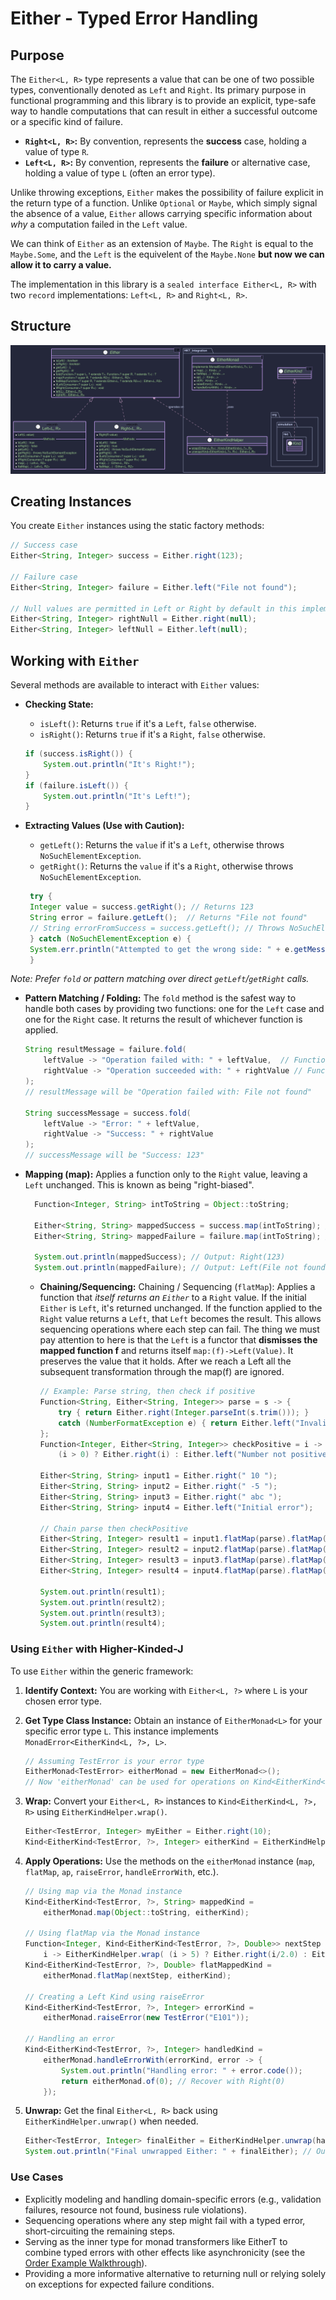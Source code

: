 # Either - Typed Error Handling

## Purpose

The `Either<L, R>` type represents a value that can be one of two possible types, conventionally denoted as `Left` and `Right`. Its primary purpose in functional programming and this library is to provide an explicit, type-safe way to handle computations that can result in either a successful outcome or a specific kind of failure.

* **`Right<L, R>`:** By convention, represents the **success** case, holding a value of type `R`.
* **`Left<L, R>`:** By convention, represents the **failure** or alternative case, holding a value of type `L` (often an error type).

Unlike throwing exceptions, `Either` makes the possibility of failure explicit in the return type of a function. Unlike `Optional` or `Maybe`, which simply signal the absence of a value, `Either` allows carrying specific information about *why* a computation failed in the `Left` value.

We can think of `Either` as an extension of `Maybe`.  The `Right` is equal to the `Maybe.Some`, and the `Left` is the equivelent of the `Maybe.None` **but now we can allow it to carry a value.** 

The implementation in this library is a `sealed interface Either<L, R>` with two `record` implementations: `Left<L, R>` and `Right<L, R>`.

## Structure

![either_monad.svg](./images/puml/either_monad.svg)

## Creating Instances
You create `Either` instances using the static factory methods:

```java
// Success case
Either<String, Integer> success = Either.right(123);

// Failure case
Either<String, Integer> failure = Either.left("File not found");

// Null values are permitted in Left or Right by default in this implementation
Either<String, Integer> rightNull = Either.right(null);
Either<String, Integer> leftNull = Either.left(null);
```

## Working with `Either`
Several methods are available to interact with `Either` values:

- **Checking State:**

    - `isLeft()`: Returns `true` if it's a `Left`, `false` otherwise.
    - `isRight()`: Returns `true` if it's a `Right`, `false` otherwise.
    ```java
    if (success.isRight()) {
        System.out.println("It's Right!");
    }
    if (failure.isLeft()) {
        System.out.println("It's Left!");
    }
    ```
  
- **Extracting Values (Use with Caution):**
    - `getLeft()`: Returns the `value` if it's a `Left`, otherwise throws `NoSuchElementException`.
    - `getRight()`: Returns the `value` if it's a `Right`, otherwise throws `NoSuchElementException`.
   ```java
    try {
    Integer value = success.getRight(); // Returns 123
    String error = failure.getLeft();  // Returns "File not found"
    // String errorFromSuccess = success.getLeft(); // Throws NoSuchElementException
    } catch (NoSuchElementException e) {
    System.err.println("Attempted to get the wrong side: " + e.getMessage());
    }
    ```
  
_Note: Prefer `fold` or pattern matching over direct `getLeft`/`getRight` calls._  

- **Pattern Matching / Folding:** The `fold` method is the safest way to handle both cases by providing two functions: one for the `Left` case and one for the `Right` case. It returns the result of whichever function is applied.
    ```java
    String resultMessage = failure.fold(
        leftValue -> "Operation failed with: " + leftValue,  // Function for Left
        rightValue -> "Operation succeeded with: " + rightValue // Function for Right
    );
    // resultMessage will be "Operation failed with: File not found"
    
    String successMessage = success.fold(
        leftValue -> "Error: " + leftValue,
        rightValue -> "Success: " + rightValue
    );
    // successMessage will be "Success: 123"
    ```
  
- **Mapping (map):** Applies a function only to the `Right` value, leaving a `Left` unchanged. This is known as being "right-biased".
  ```java
    Function<Integer, String> intToString = Object::toString;

    Either<String, String> mappedSuccess = success.map(intToString); // Right(123) -> Right("123")
    Either<String, String> mappedFailure = failure.map(intToString); // Left(...) -> Left(...) unchanged
    
    System.out.println(mappedSuccess); // Output: Right(123)
    System.out.println(mappedFailure); // Output: Left(File not found)
    ```
  
  - **Chaining/Sequencing:** Chaining / Sequencing (`flatMap`): Applies a function that _itself returns an `Either`_ to a `Right` value. If the initial `Either` is `Left`, it's returned unchanged. If the function applied to the `Right` value returns a `Left`, that `Left` becomes the result. This allows sequencing operations where each step can fail. The thing we must pay attention to here is that the `Left` is a functor that **dismisses the mapped function f** and returns itself `map:(f)->Left(Value)`. It preserves the value that it holds. After we reach a Left all the subsequent transformation through the map(f) are ignored.
    ```java
    // Example: Parse string, then check if positive
    Function<String, Either<String, Integer>> parse = s -> {
        try { return Either.right(Integer.parseInt(s.trim())); }
        catch (NumberFormatException e) { return Either.left("Invalid number"); }
    };
    Function<Integer, Either<String, Integer>> checkPositive = i ->
        (i > 0) ? Either.right(i) : Either.left("Number not positive");
    
    Either<String, String> input1 = Either.right(" 10 ");
    Either<String, String> input2 = Either.right(" -5 ");
    Either<String, String> input3 = Either.right(" abc ");
    Either<String, String> input4 = Either.left("Initial error");
    
    // Chain parse then checkPositive
    Either<String, Integer> result1 = input1.flatMap(parse).flatMap(checkPositive); // Right(10)
    Either<String, Integer> result2 = input2.flatMap(parse).flatMap(checkPositive); // Left("Number not positive")
    Either<String, Integer> result3 = input3.flatMap(parse).flatMap(checkPositive); // Left("Invalid number")
    Either<String, Integer> result4 = input4.flatMap(parse).flatMap(checkPositive); // Left("Initial error")
    
    System.out.println(result1);
    System.out.println(result2);
    System.out.println(result3);
    System.out.println(result4);
    ```

### Using `Either` with Higher-Kinded-J
To use `Either` within the generic framework:
1. **Identify Context:** You are working with `Either<L, ?>` where `L` is your chosen error type.
2. **Get Type Class Instance:** Obtain an instance of `EitherMonad<L>` for your specific error type `L`. This instance implements `MonadError<EitherKind<L, ?>, L>`.
    ```java
    // Assuming TestError is your error type
    EitherMonad<TestError> eitherMonad = new EitherMonad<>();
    // Now 'eitherMonad' can be used for operations on Kind<EitherKind<TestError, ?>, A>
    ```
   
3. **Wrap:** Convert your `Either<L, R>` instances to `Kind<EitherKind<L, ?>, R>` using `EitherKindHelper.wrap()`.
    ```java
    Either<TestError, Integer> myEither = Either.right(10);
    Kind<EitherKind<TestError, ?>, Integer> eitherKind = EitherKindHelper.wrap(myEither);
    ```
   
4.  **Apply Operations:**  Use the methods on the `eitherMonad` instance (`map`, `flatMap`, `ap`, `raiseError`, `handleErrorWith`, etc.).
    ```java
    // Using map via the Monad instance
    Kind<EitherKind<TestError, ?>, String> mappedKind =
        eitherMonad.map(Object::toString, eitherKind);
    
    // Using flatMap via the Monad instance
    Function<Integer, Kind<EitherKind<TestError, ?>, Double>> nextStep =
        i -> EitherKindHelper.wrap( (i > 5) ? Either.right(i/2.0) : Either.left(new TestError("TooSmall")));
    Kind<EitherKind<TestError, ?>, Double> flatMappedKind =
        eitherMonad.flatMap(nextStep, eitherKind);
    
    // Creating a Left Kind using raiseError
    Kind<EitherKind<TestError, ?>, Integer> errorKind =
        eitherMonad.raiseError(new TestError("E101"));
    
    // Handling an error
    Kind<EitherKind<TestError, ?>, Integer> handledKind =
        eitherMonad.handleErrorWith(errorKind, error -> {
            System.out.println("Handling error: " + error.code());
            return eitherMonad.of(0); // Recover with Right(0)
        });
    ```
    
5.  **Unwrap:** Get the final `Either<L, R>` back using `EitherKindHelper.unwrap()` when needed.   
    ```java
    Either<TestError, Integer> finalEither = EitherKindHelper.unwrap(handledKind);
    System.out.println("Final unwrapped Either: " + finalEither); // Output: Right(0)
    ```
    
### Use Cases
- Explicitly modeling and handling domain-specific errors (e.g., validation failures, resource not found, business rule violations).
- Sequencing operations where any step might fail with a typed error, short-circuiting the remaining steps.
- Serving as the inner type for monad transformers like EitherT to combine typed errors with other effects like asynchronicity (see the [Order Example Walkthrough](order-walkthrough.md)).
- Providing a more informative alternative to returning null or relying solely on exceptions for expected failure conditions.    
